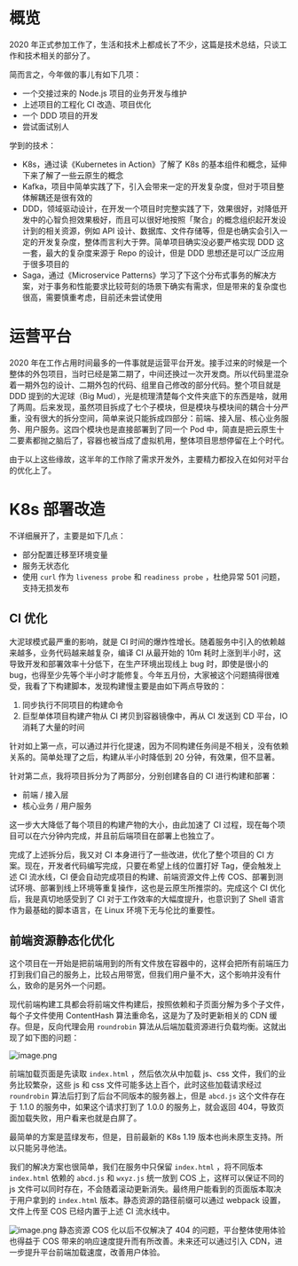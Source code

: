 # 概览
2020 年正式参加工作了，生活和技术上都成长了不少，这篇是技术总结，只谈工作和技术相关的部分了。

简而言之，今年做的事儿有如下几项：

- 一个交接过来的 Node.js 项目的业务开发与维护
- 上述项目的工程化 CI 改造、项目优化
- 一个 DDD 项目的开发
- 尝试面试别人

学到的技术：

- K8s，通过读《Kubernetes in Action》了解了 K8s 的基本组件和概念，延伸下来了解了一些云原生的概念
- Kafka，项目中简单实践了下，引入会带来一定的开发复杂度，但对于项目整体解耦还是很有效的
- DDD，领域驱动设计，在开发一个项目时完整实践了下，效果很好，对降低开发中的心智负担效果极好，而且可以很好地按照「聚合」的概念组织起开发设计到的相关资源，例如 API 设计、数据库、文件存储等，但是也确实会引入一定的开发复杂度，整体而言利大于弊。简单项目确实没必要严格实现 DDD 这一套，最大的复杂度来源于 Repo 的设计，但是 DDD 思想还是可以广泛应用于很多项目的
- Saga，通过《Microservice Patterns》学习了下这个分布式事务的解决方案，对于事务和性能要求比较苛刻的场景下确实有需求，但是带来的复杂度也很高，需要慎重考虑，目前还未尝试使用

# 运营平台
2020 年在工作占用时间最多的一件事就是运营平台开发。接手过来的时候是一个整体的外包项目，当时已经是第二期了，中间还换过一次开发商。所以代码里混杂着一期外包的设计、二期外包的代码、组里自己修改的部分代码。整个项目就是 DDD 提到的大泥球（Big Mud），光是梳理清楚每个文件夹底下的东西是啥，就用了两周。后来发现，虽然项目拆成了七个子模块，但是模块与模块间的耦合十分严重，没有很大的拆分空间，简单来说只能拆成四部分：前端、接入层、核心业务服务、用户服务。这四个模块也是直接部署到了同一个 Pod 中，简直是把云原生十二要素都抛之脑后了，容器也被当成了虚拟机用，整体项目思想停留在上个时代。

由于以上这些缘故，这半年的工作除了需求开发外，主要精力都投入在如何对平台的优化上了。

# K8s 部署改造
不详细展开了，主要是如下几点：

- 部分配置迁移至环境变量
- 服务无状态化
- 使用 `curl` 作为 `liveness probe` 和 `readiness probe` ，杜绝异常 501 问题，支持无损发布

## CI 优化
大泥球模式最严重的影响，就是 CI 时间的爆炸性增长。随着服务中引入的依赖越来越多，业务代码越来越复杂，编译 CI 从最开始的 10m 耗时上涨到半小时，这导致开发和部署效率十分低下，在生产环境出现线上 bug 时，即使是很小的 bug，也得至少先等个半小时才能修复。今年五月份，大家被这个问题搞得很难受，我看了下构建脚本，发现构建慢主要是由如下两点导致的：

1.  同步执行不同项目的构建命令
1.  巨型单体项目构建产物从 CI 拷贝到容器镜像中，再从 CI 发送到 CD 平台，IO 消耗了大量的时间

针对如上第一点，可以通过并行化提速，因为不同构建任务间是不相关，没有依赖关系的。简单处理了之后，构建从半小时降低到 20 分钟，有效果，但不显著。

针对第二点，我将项目拆分为了两部分，分别创建各自的 CI 进行构建和部署：

- 前端 / 接入层
- 核心业务 / 用户服务

这一步大大降低了每个项目的构建产物的大小，由此加速了 CI 过程，现在每个项目可以在六分钟内完成，并且前后端项目在部署上也独立了。

完成了上述拆分后，我又对 CI 本身进行了一些改进，优化了整个项目的 CI 方案。现在，开发者代码编写完成，只要在希望上线的位置打好 Tag，便会触发上述 CI 流水线，CI 便会自动完成项目的构建、前端资源文件上传 COS、部署到测试环境、部署到线上环境等重复操作，这也是云原生所推崇的。完成这个 CI 优化后，我是真切地感受到了 CI 对于工作效率的大幅度提升，也意识到了 Shell 语言作为最基础的脚本语言，在 Linux 环境下无与伦比的重要性。

## 前端资源静态化优化
这个项目在一开始是把前端用到的所有文件放在容器中的，这样会把所有前端压力打到我们自己的服务上，比较占用带宽，但我们用户量不大，这个影响并没有什么，致命的是另外一个问题。

现代前端构建工具都会将前端文件构建后，按照依赖和子页面分解为多个子文件，每个子文件使用 ContentHash 算法重命名，这是为了及时更新相关的 CDN 缓存。但是，反向代理会用 `roundrobin` 算法从后端加载资源进行负载均衡。这就出现了如下图的问题：

![image.png](https://cdn.nlark.com/yuque/0/2021/png/657413/1609754301215-5cc5bce7-5b59-4598-8d81-252a1533b923.png#align=left&display=inline&height=304&margin=%5Bobject%20Object%5D&name=image.png&originHeight=1216&originWidth=2162&size=834745&status=done&style=none&width=541)

前端加载页面是先读取 `index.html` ，然后依次从中加载 js、css 文件，我们的业务比较繁杂，这些 js 和 css 文件可能多达上百个，此时这些加载请求经过 `roundrobin` 算法后打到了后台不同版本的服务器上，但是 `abcd.js` 这个文件存在于 1.1.0 的服务中，如果这个请求打到了 1.0.0 的服务上，就会返回 404，导致页面加载失败，用户看来也就是白屏了。

最简单的方案是蓝绿发布，但是，目前最新的 K8s 1.19 版本也尚未原生支持。所以只能另寻他法。

我们的解决方案也很简单，我们在服务中只保留 `index.html` ，将不同版本 `index.html` 依赖的 `abcd.js` 和 `wxyz.js` 统一放到 COS 上，这样可以保证不同的 js 文件可以同时存在，不会随着滚动更新消失。最终用户能看到的页面版本取决于用户拿到的 `index.html` 版本。静态资源的路径前缀可以通过 webpack 设置，文件上传至 COS 已经内置于上述 CI 流水线中。

![image.png](https://cdn.nlark.com/yuque/0/2021/png/657413/1609759869022-469b8c9d-bacd-4cb7-a6ce-bf297b49563a.png#align=left&display=inline&height=471&margin=%5Bobject%20Object%5D&name=image.png&originHeight=2702&originWidth=3198&size=2079592&status=done&style=none&width=558)
静态资源 COS 化以后不仅解决了 404 的问题，平台整体使用体验也得益于 COS 带来的响应速度提升而有所改善。未来还可以通过引入 CDN，进一步提升平台前端加载速度，改善用户体验。
